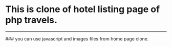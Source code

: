 # This is clone of hotel listing page of php travels. 
<hr>
### you can use javascript and images files from home page clone. 

